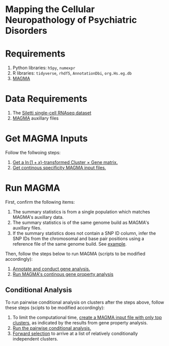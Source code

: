 # Mapping the Cellular Neuropathology of Psychiatric Disorders

# Requirements
1. Python libraries: `h5py`, `numexpr`
2. R libraries: `tidyverse`, `rhdf5`, `AnnotationDbi`, `org.Hs.eg.db`
3. [MAGMA](https://ctg.cncr.nl/software/magma)

# Data Requirements
1. The [Siletti single-cell RNAseq dataset](https://github.com/linnarsson-lab/adult-human-brain)
2. [MAGMA](https://ctg.cncr.nl/software/magma) auxillary files

# Get MAGMA Inputs
Follow the follwoing steps:
1. [Get a $\ln(1+x)$-transformed Cluster $\times$ Gene matrix.](Preprocessing_Siletti/create_matrices/Siletti_create_L2-log_dataset.py)
2. [Get continous specificity MAGMA input files.](Preprocessing_Siletti/create_magma_inputs/get_Siletti_continuous_input.md)

# Run MAGMA
First, confirm the following items:
1. The summary statistics is from a single population which matches MAGMA's auxillary data.
2. The summary statistics is of the same genome build as MAGMA's auxillary files.
3. If the summary statistics does not contain a SNP ID column, infer the SNP IDs from the chromosomal and base pair positions using a reference file of the same genome build. See [example](MAGMA/0.get_rsid.Rmd).

Then, follow the steps below to run MAGMA (scripts to be modified accordingly):
1. [Annotate and conduct gene analysis.](MAGMA/1.step1and2.sh)
2. [Run MAGMA's continous gene property analysis](MAGMA/2.step3-conti.sh)

## Conditional Analysis
To run pairwise conditional analysis on clusters after the steps above, follow these steps (scipts to be modified accordingly):
1. To limit the computational time, [create a MAGMA input file with only top clusters](MAGMA/3.create_top_results_matrix.Rmd), as indicated by the results from gene property analysis.
2. [Run the pairwise conditional analysis.](MAGMA/4.step3-joint_conti.sh)
3. [Forward selection](5.forward_selection_condition_results.Rmd) to arrive at a list of relatively conditionally independent clusters.
